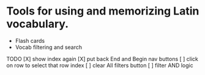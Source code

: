 # Tools for using and memorizing Latin vocabulary.

- Flash cards
- Vocab filtering and search

TODO
[X] show index again
[X] put back End and Begin nav buttons
[ ] click on row to select that row index
[ ] clear All filters button
[ ] filter AND logic

